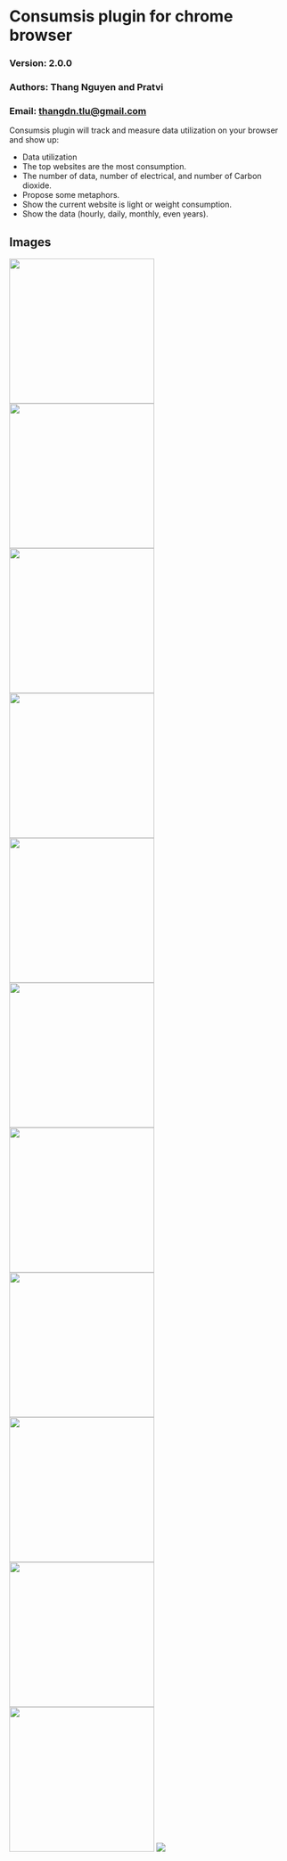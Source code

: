 # Consumsis plugin for chrome browser
### Version: 2.0.0
### Authors: Thang Nguyen and Pratvi
### Email: thangdn.tlu@gmail.com

Consumsis plugin will track and measure data utilization on your browser and show up:
- Data utilization
- The top websites are the most consumption.
- The number of data, number of electrical, and number of Carbon dioxide. 
- Propose some metaphors.
- Show the current website is light or weight consumption.
- Show the data (hourly, daily, monthly, even years).

## Images
<img src="imgs/img1.png" width="260">
<img src="imgs/img2.png" width="260">
<img src="imgs/img3.png" width="260">
<img src="imgs/img4.png" width="260">
<img src="imgs/img5.png" width="260">
<img src="imgs/img6.png" width="260">
<img src="imgs/img7.png" width="260">
<img src="imgs/img8.png" width="260">
<img src="imgs/img9.png" width="260">
<img src="imgs/img10.png" width="260">
<img src="imgs/img11.png" width="260">
<img src="imgs/notifi.jpg">